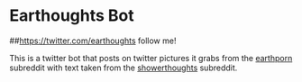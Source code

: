 # Earthoughts Bot
##https://twitter.com/earthoughts follow me!

This is a twitter bot that posts on twitter pictures it grabs from the [earthporn](reddit.com/r/earthporn) subreddit with text taken from the [showerthoughts](reddit.com/r/showerthoughts) subreddit.
